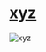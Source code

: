 # <a href="https://moodyxyz.vercel.app/">xyz</a>
![xyz](https://github.com/sudo-self/xyz/assets/119916323/13277338-4c69-4890-b17e-2730783824cb)
